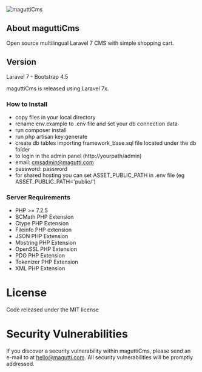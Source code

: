 ![maguttiCms](http://www.magutti.com/public/website/images/logo_colore.png)


## About maguttiCms
Open source multilingual Laravel 7 CMS with simple shopping cart.

## Version
Laravel 7 - Bootstrap 4.5

maguttiCms is released using Laravel 7x.

### How to Install
 
 - copy files in your local directory
 - rename env.example to .env file and set your db connection data
 - run composer install
 - run php artisan key:generate
 - create db tables importing framework_base.sql file located under the db folder
 - to login in the admin panel (http://yourpath/admin)
 - email: cmsadmin@magutti.com
 - password: password
 - for shared hosting you can set ASSET_PUBLIC_PATH in .env  file (eg ASSET_PUBLIC_PATH='public/')
   
### Server Requirements
 
 - PHP >= 7.2.5
 - BCMath PHP Extension
 - Ctype PHP Extension
 - Fileinfo PHP extension
 - JSON PHP Extension
 - Mbstring PHP Extension
 - OpenSSL PHP Extension
 - PDO PHP Extension
 - Tokenizer PHP Extension
 - XML PHP Extension

License
=======
Code released under the MIT license

Security Vulnerabilities
=======
If you discover a security vulnerability within maguttiCms, please send an e-mail to  at hello@magutti.com. All security vulnerabilities will be promptly addressed.

